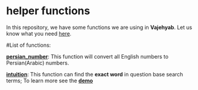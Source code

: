 # helper functions
In this repository, we have some functions we are using in **Vajehyab**. Let us know what you need [here](https://github.com/Vajehyab/helper-functions/issues).

#List of functions:

[**persian_number**](https://github.com/Vajehyab/helper-functions/blob/master/persian_numbers.php): This function will convert all English numbers to Persian(Arabic) numbers.


[**intuition**](https://github.com/Vajehyab/helper-functions/blob/master/intuition.php): This function can find the **exact word** in question base search terms; To learn more see the [**demo**](http://balit.ir/repo/intuition.php)
